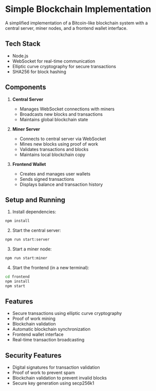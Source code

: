 # Simple Blockchain Implementation

A simplified implementation of a Bitcoin-like blockchain system with a central server, miner nodes, and a frontend wallet interface.

## Tech Stack

- Node.js
- WebSocket for real-time communication
- Elliptic curve cryptography for secure transactions
- SHA256 for block hashing

## Components

1. **Central Server**
   - Manages WebSocket connections with miners
   - Broadcasts new blocks and transactions
   - Maintains global blockchain state

2. **Miner Server**
   - Connects to central server via WebSocket
   - Mines new blocks using proof of work
   - Validates transactions and blocks
   - Maintains local blockchain copy

3. **Frontend Wallet**
   - Creates and manages user wallets
   - Sends signed transactions
   - Displays balance and transaction history

## Setup and Running

1. Install dependencies:
```bash
npm install
```

2. Start the central server:
```bash
npm run start:server
```

3. Start a miner node:
```bash
npm run start:miner
```

4. Start the frontend (in a new terminal):
```bash
cd frontend
npm install
npm start
```

## Features

- Secure transactions using elliptic curve cryptography
- Proof of work mining
- Blockchain validation
- Automatic blockchain synchronization
- Frontend wallet interface
- Real-time transaction broadcasting

## Security Features

- Digital signatures for transaction validation
- Proof of work to prevent spam
- Blockchain validation to prevent invalid blocks
- Secure key generation using secp256k1
